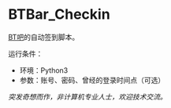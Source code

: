 # BTBar_Checkin
[BT吧](https://aibtba.com)的自动签到脚本。

运行条件：
- 环境：Python3
- 参数：账号、密码、曾经的登录时间点（可选）

*突发奇想而作，非计算机专业人士，欢迎技术交流。*
